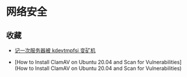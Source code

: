 # 网络安全

## 收藏

- [记一次服务器被 kdevtmpfsi 变矿机](https://segmentfault.com/a/1190000038390745)

- [How to Install ClamAV on Ubuntu 20.04 and Scan for Vulnerabilities](How to Install ClamAV on Ubuntu 20.04 and Scan for Vulnerabilities)
